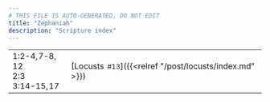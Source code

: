 ```yaml
---
# THIS FILE IS AUTO-GENERATED, DO NOT EDIT
title: "Zephaniah"
description: "Scripture index"
---
```


|  |  |
| --- | --- |
| 1:2-4, 7-8, 12 <br/> 2:3 <br/> 3:14-15, 17 | [Locusts<span style="font-size:smaller; padding-left:0.5em;">#13</span>]({{<relref "/post/locusts/index.md" >}}) |
